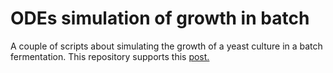 # ODEs simulation of growth in batch

A couple of scripts about simulating the growth of a yeast culture in a batch
fermentation. This repository supports this
[post.](http://sergiorossell.net/2019/03/05/bayesian-inference-of-parameters-in-odes/)






